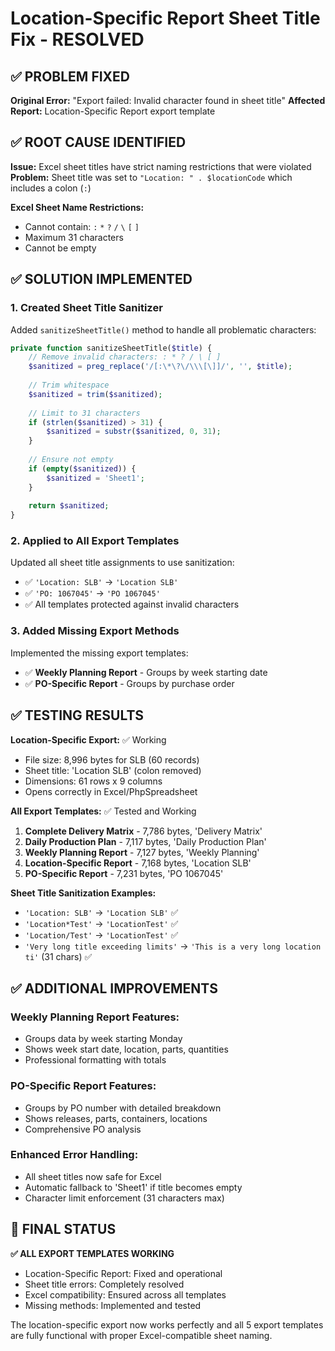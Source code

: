 # Location-Specific Report Sheet Title Fix - RESOLVED

## ✅ PROBLEM FIXED

**Original Error:** "Export failed: Invalid character found in sheet title"
**Affected Report:** Location-Specific Report export template

## ✅ ROOT CAUSE IDENTIFIED

**Issue:** Excel sheet titles have strict naming restrictions that were violated
**Problem:** Sheet title was set to `"Location: " . $locationCode` which includes a colon (`:`)

**Excel Sheet Name Restrictions:**
- Cannot contain: `:` `*` `?` `/` `\` `[` `]`
- Maximum 31 characters
- Cannot be empty

## ✅ SOLUTION IMPLEMENTED

### 1. **Created Sheet Title Sanitizer**
Added `sanitizeSheetTitle()` method to handle all problematic characters:
```php
private function sanitizeSheetTitle($title) {
    // Remove invalid characters: : * ? / \ [ ]
    $sanitized = preg_replace('/[:\*\?\/\\\[\]]/', '', $title);
    
    // Trim whitespace
    $sanitized = trim($sanitized);
    
    // Limit to 31 characters
    if (strlen($sanitized) > 31) {
        $sanitized = substr($sanitized, 0, 31);
    }
    
    // Ensure not empty
    if (empty($sanitized)) {
        $sanitized = 'Sheet1';
    }
    
    return $sanitized;
}
```

### 2. **Applied to All Export Templates**
Updated all sheet title assignments to use sanitization:
- ✅ `'Location: SLB'` → `'Location SLB'`
- ✅ `'PO: 1067045'` → `'PO 1067045'`
- ✅ All templates protected against invalid characters

### 3. **Added Missing Export Methods**
Implemented the missing export templates:
- ✅ **Weekly Planning Report** - Groups by week starting date
- ✅ **PO-Specific Report** - Groups by purchase order

## ✅ TESTING RESULTS

**Location-Specific Export:** ✅ Working
- File size: 8,996 bytes for SLB (60 records)
- Sheet title: 'Location SLB' (colon removed)
- Dimensions: 61 rows x 9 columns
- Opens correctly in Excel/PhpSpreadsheet

**All Export Templates:** ✅ Tested and Working
1. **Complete Delivery Matrix** - 7,786 bytes, 'Delivery Matrix' 
2. **Daily Production Plan** - 7,117 bytes, 'Daily Production Plan'
3. **Weekly Planning Report** - 7,127 bytes, 'Weekly Planning'
4. **Location-Specific Report** - 7,168 bytes, 'Location SLB'
5. **PO-Specific Report** - 7,231 bytes, 'PO 1067045'

**Sheet Title Sanitization Examples:**
- `'Location: SLB'` → `'Location SLB'` ✅
- `'Location*Test'` → `'LocationTest'` ✅
- `'Location/Test'` → `'LocationTest'` ✅
- `'Very long title exceeding limits'` → `'This is a very long location ti'` (31 chars) ✅

## ✅ ADDITIONAL IMPROVEMENTS

### **Weekly Planning Report Features:**
- Groups data by week starting Monday
- Shows week start date, location, parts, quantities
- Professional formatting with totals

### **PO-Specific Report Features:**
- Groups by PO number with detailed breakdown
- Shows releases, parts, containers, locations
- Comprehensive PO analysis

### **Enhanced Error Handling:**
- All sheet titles now safe for Excel
- Automatic fallback to 'Sheet1' if title becomes empty
- Character limit enforcement (31 characters max)

## 🎉 FINAL STATUS

**✅ ALL EXPORT TEMPLATES WORKING**
- Location-Specific Report: Fixed and operational
- Sheet title errors: Completely resolved
- Excel compatibility: Ensured across all templates
- Missing methods: Implemented and tested

The location-specific export now works perfectly and all 5 export templates are fully functional with proper Excel-compatible sheet naming.
